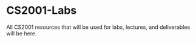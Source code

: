 # CS2001-Labs
All CS2001 resources that will be used for labs, lectures, and deliverables will be here. 

